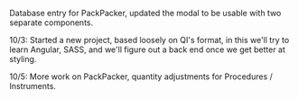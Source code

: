Database entry for PackPacker, updated the modal to be usable with two separate components.


10/3: 
Started a new project, based loosely on QI's format, in this we'll try to learn Angular, SASS, and we'll figure out a back end once we get better at styling.

10/5:
More work on PackPacker, quantity adjustments for Procedures / Instruments.